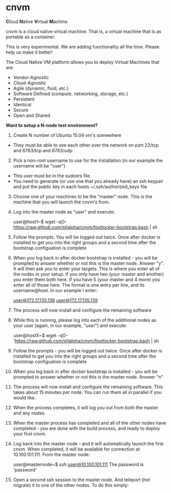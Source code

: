 # cnvm

<b>C</b>loud <b>N</b>ative <b>V</b>irtual <b>M</b>achine

cnvm is a cloud native virtual machine.  That is, a virtual machine that is as portable as a container.

This is very experimental.  We are adding functionality all the time.  Please help us make it better!

The Cloud Native VM platform allows you to deploy Virtual Machines that are:
 
- Vendor-Agnostic
- Cloud-Agnostic
- Agile (dynamic, fluid, etc.)
- Software Defined (compute, networking, storage, etc.)
- Persistent
- Identical
- Secure
- Open and Shared
 

**Want to setup a N-node test environment?**



1.  Create N number of Ubuntu 15.04 vm's somewhere
   - They must be able to see each other over the network on port 22/tcp and 6783/tcp and 6783/udp
2.  Pick a non-root username to use for the installation (in our example the username will be "user")
   - This user must be in the sudoers file
   - You need to generate (or use one that you already have) an ssh keypair and put the public key in each hosts ~/.ssh/authorized\_keys file
3. Choose one of your machines to be the "master" node.  This is the machine that you will launch the cnvm's from.
4. Log into the master node as "user" and execute:
   
    user@host1~$ wget -qO- https://raw.github.com/stlalpha/cnvm/footlocker-bootstrap.bash | sh
    
5. Follow the prompts.  You will be logged out twice.  Once after docker is installed to get you into the right groups and a second time after the bootstrap configuation is complete
6. When you log back in after docker bootstrap is installed - you will be prompted to answer whether or not this is the master node.  Answer "y".  It will then ask you to enter your targets.  This is where you enter all of the nodes in your setup.  If you only have two (your master and another) you enter them both here.  If you have 5 (your master and 4 more) you enter all of those here.  The format is one entry per line, and its username@host.  In our example I enter:
    
    user@172.17.135.138
    user@172.17.135.139
    
7. The process will now install and configure the remaining software
8. While this is running, please log into each of the additional nodes as your user (again, in our example, "user") and execute:
    
    user@hostX~$ wget -qO- 'https://raw.github.com/stlalpha/cnvm/footlocker-bootstrap.bash | sh
    
9. Follow the prompts - you will be logged out twice.  Once after docker is installed to get you into the right groups and a second time after the bootstrap configuation is complete
10. When you log back in after docker bootstrap is installed - you will be prompted to answer whether or not this is the master node.  Answer "n"
11. The process will now install and configure the remaining software.  This takes about 15 minutes per node.  You can run them all in parallel if you would like.
12. When the process completes, it will log you out from both the master and any nodes.
13. When the master process has completed and all of the other nodes have completed - you are done with the build process, and ready to deploy your first cnvm.
14. Log back into the master node - and it will automatically launch the first cnvm.  When completed, it will be available for connection at 10.100.101.111.  From the master node:
    
    user@masternode~$ ssh user@10.100.101.111
    The password is 'password'
    
15. Open a second ssh session to the master node.  And teleport (hot migrate) it to one of the other nodes.  To do this simply:

